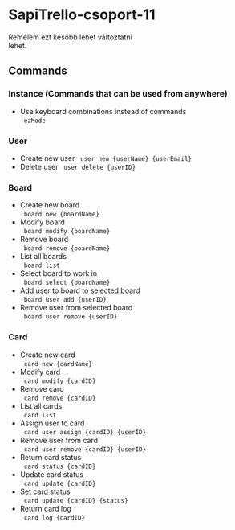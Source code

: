 # SapiTrello-csoport-11
Remélem ezt később lehet változtatni  
lehet.

## Commands
### Instance (Commands that can be used from anywhere)  
* Use keyboard combinations instead of commands  
	` ezMode`  
	
### User
* Create new user
	` user new {userName} {userEmail}`  
* Delete user
	` user delete {userID}`  

### Board  
* Create new board  
	` board new {boardName}`  
* Modify board  
	` board modify {boardName}`  
* Remove board  
	` board remove {boardName}`  
* List all boards  
	` board list`  
* Select board to work in  
	` board select {boardName}`  
* Add user to board to selected board  
	` board user add {userID}`  
* Remove user from selected board  
	` board user remove {userID}`  

### Card  
* Create new card  
	` card new {cardName}`  
* Modify card  
	` card modify {cardID}`  
* Remove card  
	` card remove {cardID}`  
* List all cards  
	` card list`  
* Assign user to card  
	` card user assign {cardID} {userID}`  
* Remove user from card  
	` card user remove {cardID} {userID}`  
* Return card status  
	` card status {cardID}`  
* Update card status  
	` card update {cardID}`  
* Set card status  
	` card update {cardID} {status}`  
* Return card log  
	` card log {cardID}`  
